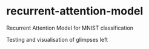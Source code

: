 # recurrent-attention-model
Recurrent Attention Model for MNIST classification


Testing and visualisation of glimpses left
